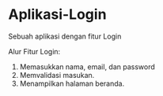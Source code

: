 # Aplikasi-Login
Sebuah aplikasi dengan fitur Login

Alur Fitur Login:
1. Memasukkan nama, email, dan password
2. Memvalidasi masukan.
3. Menampilkan halaman beranda.
